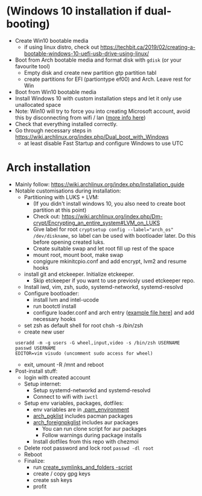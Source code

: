 # (Windows 10 installation if dual-booting) 
- Create Win10 bootable media
  - if using linux distro, check out <https://techbit.ca/2019/02/creating-a-bootable-windows-10-uefi-usb-drive-using-linux/>
- Boot from Arch bootable media and format disk with `gdisk` (or your favourite tool)
    - Empty disk and create new partition gtp partition tabl
    - create partitions for EFI (partiontype ef00) and Arch. Leave rest for Win
- Boot from Win10 bootable media
- Install Windows 10 with custom installation steps and let it only use unallocated space
- Note: Win10 will try to force you into creating Microsoft account, avoid this by disconnecting from wifi / lan ([more info here](https://www.howtogeek.com/442609/confirmed-windows-10-setup-now-prevents-local-account-creation/))
- Check that everything installed correctly.
- Go through necessary steps in <https://wiki.archlinux.org/index.php/Dual_boot_with_Windows>
    - at least disable Fast Startup and configure Windows to use UTC

# Arch installation
- Mainly follow: https://wiki.archlinux.org/index.php/Installation_guide
- Notable customisations during installation:
    - Partitioning with LUKS + LVM:
        - (If you didn't install windows 10, you also need to create boot partition at this point)
        - Check out: <https://wiki.archlinux.org/index.php/Dm-crypt/Encrypting_an_entire_system#LVM_on_LUKS>
        - Give label for root `cryptsetup config --label="arch_os" /dev/diskname`, so label can be used with bootloader later. Do this before opening created luks.
        - Create suitable swap and let root fill up rest of the space
        - mount root, mount boot, make swap
        - congigure mkinitcpio.conf and add encrypt, lvm2 and resume hooks
    - install git and etckeeper. Initialize etckeeper. 
        - Skip etckeeper if you want to use previosly used etckeeper repo.
    - Install iwd, vim, zsh, sudo, systemd-networkd, systemd-resolvd
    - Configure bootloader:
        - install lvm and intel-ucode
        - run bootctl install
        - configure loader.conf and arch entry ([example file here](boot)] and add necessary hooks
    - set zsh as default shell for root chsh -s /bin/zsh
    - create new user 
    ```
    useradd -m -g users -G wheel,input,video -s /bin/zsh USERNAME
    passwd USERNAME
    EDITOR=vim visudo (uncomment sudo access for wheel)

    ```
    - exit, umount -R /mnt and reboot
- Post-install stuff:
    - login with created account
    - Setup internet:
      - Setup systemd-networkd and systemd-resolvd
      - Connect to wifi with `iwctl`
    - Setup env variables, packages, dotfiles:
      - env variables are in [.pam_environment](../dot_pam_environment)
      - [arch_pgklist](../arch_packages/pkglist.txt) includes pacman packages
      - [arch_foreignpkglist](../arch_packages/foreignpkglist.txt) includes aur packages
        - You can run clone script for aur packages
        - Follow warnings during package installs
      - Install dotfiles from this repo with chezmoi
    - Delete root password and lock root `passwd -dl root`
    - Reboot
    - Finalize:
      - run [create_symlinks_and_folders -script](create_symlinks_and_folders.sh)
      - create / copy gpg keys
      - create ssh keys
      - profit
